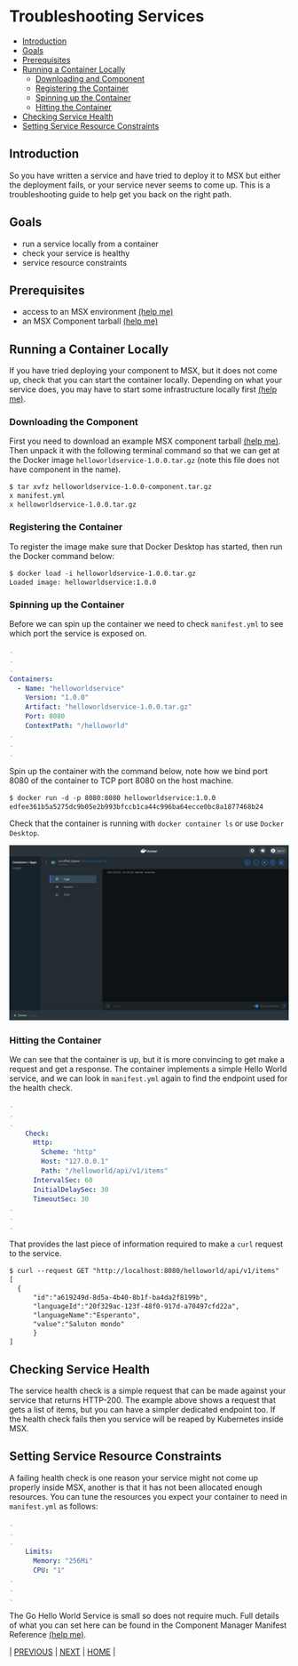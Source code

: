 # Troubleshooting Services
* [Introduction](#introduction)
* [Goals](#goals)
* [Prerequisites](#prerequisites)
* [Running a Container Locally](#running-a-container-locally)
    * [Downloading and Component](#downloading-the-component)
    * [Registering the Container](#registering-the-container)
    * [Spinning up the Container](#spinning-up-the-container)
    * [Hitting the Container](#hitting-the-container)
* [Checking Service Health](#checking-service-health)
* [Setting Service Resource Constraints](#setting-service-resource-constraints)


## Introduction
So you have written a service and have tried to deploy it to MSX but either the deployment fails, or your service never seems to come up. This is a troubleshooting guide to help get you back on the right path.


## Goals
* run a service locally from a container
* check your service is healthy
* service resource constraints


## Prerequisites
* access to an MSX environment [(help me)](../01-msx-developer-program-basics/02-getting-access-to-an-msx-environment.md)
* an MSX Component tarball [(help me)](artifacts/helloworldservice-1.0.0-component.tar.gz)


## Running a Container Locally
If you have tried deploying your component to MSX, but it does not come up, check that you can start the container locally. Depending on what your service does, you may have to start some infrastructure locally first [(help me)](../03-msx-component-manager/08-managing-local-infrastructure.md).

### Downloading the Component
First you need to download an example MSX component tarball [(help me)](artifacts/helloworldservice-1.0.0-component.tar.gz). Then unpack it with the following terminal command so that we can get at the Docker image `helloworldservice-1.0.0.tar.gz` (note this file does not have component in the name).

```shell
$ tar xvfz helloworldservice-1.0.0-component.tar.gz
x manifest.yml
x helloworldservice-1.0.0.tar.gz
```

### Registering the Container
To register the image make sure that Docker Desktop has started, then run the Docker command below:

```shell
$ docker load -i helloworldservice-1.0.0.tar.gz
Loaded image: helloworldservice:1.0.0
```

### Spinning up the Container
Before we can spin up the container we need to check `manifest.yml` to see which port the service is exposed on.

```yaml
.
.
.
Containers:
  - Name: "helloworldservice"
    Version: "1.0.0"
    Artifact: "helloworldservice-1.0.0.tar.gz"
    Port: 8080
    ContextPath: "/helloworld"
.
.
.
```

Spin up the container with the command below, note how we bind port 8080 of the container to TCP port 8080 on the host machine. 

```shell
$ docker run -d -p 8080:8080 helloworldservice:1.0.0
edfee361b5a5275dc9b05e2b993bfccb1ca44c996ba64ecce0bc8a1877468b24
```

Check that the container is running with `docker container ls` or use `Docker Desktop`.

![](images/docker-desktop-helloworld-1.png)

### Hitting the Container
We can see that the container is up, but it is more convincing to get make a request and get a response. The container implements a simple Hello World service, and we can look in `manifest.yml` again to find the endpoint used for the health check.

```yaml
.
.
.
    Check:
      Http:
        Scheme: "http"
        Host: "127.0.0.1"
        Path: "/helloworld/api/v1/items"
      IntervalSec: 60
      InitialDelaySec: 30
      TimeoutSec: 30
.
.
.
```

That provides the last piece of information required to make a `curl` request to the service.

```shell
$ curl --request GET "http://localhost:8080/helloworld/api/v1/items"
[
  {
      "id":"a619249d-8d5a-4b40-8b1f-ba4da2f8199b",
      "languageId":"20f329ac-123f-48f0-917d-a70497cfd22a",
      "languageName":"Esperanto",
      "value":"Saluton mondo"
      }
]
```

## Checking Service Health
The service health check is a simple request that can be made against your service that returns HTTP-200. The example above shows a request that gets a list of items, but you can have a simpler dedicated endpoint too. If the health check fails then you service will be reaped by Kubernetes inside MSX.

## Setting Service Resource Constraints
A failing health check is one reason your service might not come up properly inside MSX, another is that it has not been allocated enough resources. You can tune the resources you expect your container to need in `manifest.yml` as follows:

```yaml
.
.
.
    Limits:
      Memory: "256Mi"
      CPU: "1"
.
.
.
```

The Go Hello World Service is small so does not require much. Full details of what you can set here can be found in the Component Manager Manifest Reference [(help me)](../reference/component-manager-manifest-reference.md).


| [PREVIOUS](08-managing-local-infrastructure.md) | [NEXT](10-accessing-logs-with-kibana.md) | [HOME](../index.md#msx-component-manager) |
